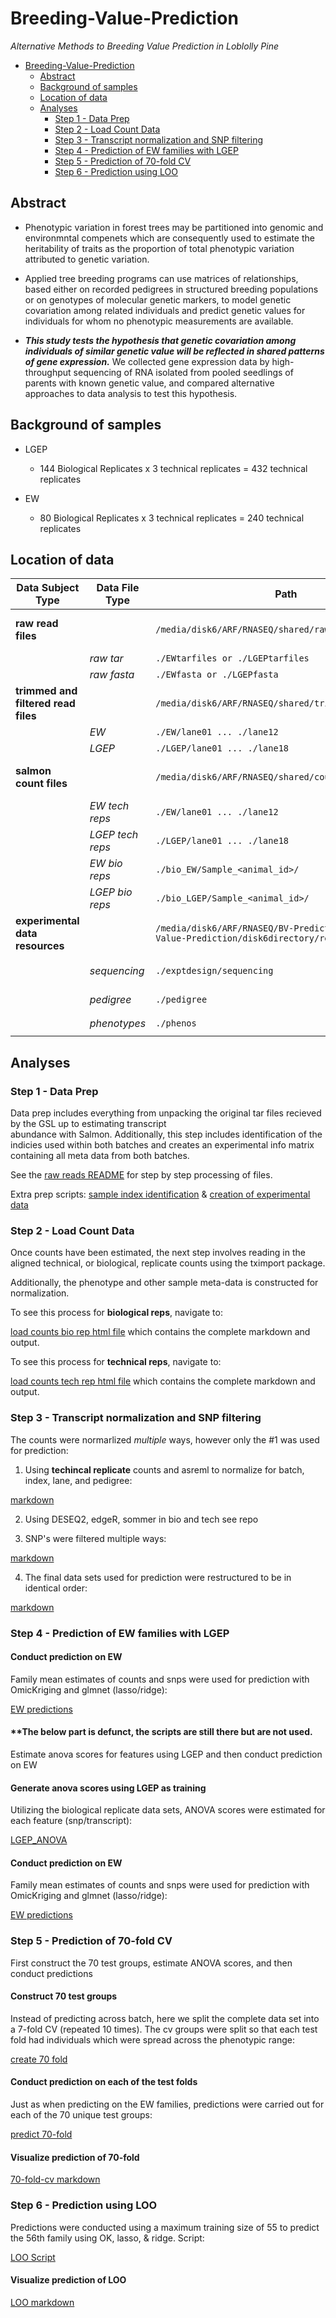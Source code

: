 # Breeding-Value-Prediction

*Alternative Methods to Breeding Value Prediction in Loblolly Pine*

- [Breeding-Value-Prediction](#breeding-value-prediction)
  * [Abstract](#abstract)
  * [Background of samples](#background-of-samples)
  * [Location of data](#location-of-data)
  * [Analyses](#analyses)
    + [Step 1 - Data Prep](#step-1---data-prep)
    + [Step 2 - Load Count Data](#step-2---load-count-data)
    + [Step 3 - Transcript normalization and SNP filtering](#step-3---transcript-normalization-and-snp-filtering)
    + [Step 4 - Prediction of EW families with LGEP](#step-4---prediction-of-ew-families-with-lgep)
    + [Step 5 - Prediction of 70-fold CV](#step-5---prediction-of-70-fold-cv)
    + [Step 6 - Prediction using LOO](#step-6---prediction-using-loo)

## Abstract

* Phenotypic variation in forest trees may be partitioned into genomic and environmntal compenets which are consequently used to estimate the heritability of traits as the proportion of total phenotypic variation attributed to genetic variation.

* Applied tree breeding programs can use matrices of relationships, based either on recorded pedigrees in structured breeding populations or on genotypes of molecular genetic markers, to model genetic covariation among related individuals and predict genetic values for individuals for whom no phenotypic measurements are available. 

* ***This study tests the hypothesis that genetic covariation among individuals of similar genetic value will be reflected in shared patterns of gene expression.*** We collected gene expression data by high-throughput sequencing of RNA isolated from pooled seedlings of parents with known genetic value, and compared alternative approaches to data analysis to test this hypothesis.

## Background of samples

* LGEP
   
   - 144 Biological Replicates x 3 technical replicates = 432 technical replicates

* EW

   - 80 Biological Replicates x 3 technical replicates = 240 technical replicates

## Location of data

Data Subject Type | Data File Type | Path | Notes
--- | --- | --- | ---
**raw read files**  | | `/media/disk6/ARF/RNASEQ/shared/rawreads/86kSalmon` | Raw files returned from GSL
| | *raw tar* | `./EWtarfiles or ./LGEPtarfiles`
| | *raw fasta* | `./EWfasta or ./LGEPfasta` 
**trimmed and filtered read files** | |`/media/disk6/ARF/RNASEQ/shared/trimmedfiltreads/86k` | Files post trim & adapater removal
|  |*EW* | `./EW/lane01 ... ./lane12` | 
|  |*LGEP* | `./LGEP/lane01 ... ./lane18` | 
**salmon count files** | |`/media/disk6/ARF/RNASEQ/shared/counts/86kSalmon` | Direcotries containing quant.sf files
|  |*EW tech reps* | `./EW/lane01 ... ./lane12` | 
|  |*LGEP tech reps* | `./LGEP/lane01 ... ./lane18` |
|  |*EW bio reps* | `./bio_EW/Sample_<animal_id>/` | 
|  |*LGEP bio reps* | `./bio_LGEP/Sample_<animal_id>/` | 
**experimental data resources**  | | `/media/disk6/ARF/RNASEQ/BV-Prediction/Breeding-Value-Prediction/disk6directory/resources` | Experiment information
|  |*sequencing* | `./exptdesign/sequencing` | `./EWtarfiles or ./LGEPtarfiles`
|  |*pedigree* | `./pedigree` | `./EWfasta or ./LGEPfasta`
|  |*phenotypes* | `./phenos` | `./EWfasta or ./LGEPfasta`


## Analyses

### Step 1 - Data Prep

   Data prep includes everything from unpacking the original tar files recieved by the GSL up to estimating transcript               
      abundance with Salmon. Additionally, this step includes identification of the indicies used within both batches and creates an experimental info matrix containing all meta data from both batches.
      
   See the [raw reads README](http://htmlpreview.github.com/?https://github.com/arfesta/Breeding-Value-Prediction/blob/master/disk6directory/rawreads/012718raw_data_processing.html) for step by step processing of files.  
   
  Extra prep scripts: [sample index identification](http://htmlpreview.github.com/?https://github.com/arfesta/Breeding-Value-Prediction/blob/master/disk6directory/analyses/step1.data_prep/identify_index_used.ouput.html) & [creation of experimental data](http://htmlpreview.github.com/?https://github.com/arfesta/Breeding-Value-Prediction/blob/master/disk6directory/analyses/step1.data_prep/create_expt_data.html)

### Step 2 - Load Count Data
      
   Once counts have been estimated, the next step involves reading in the aligned technical, or biological, replicate counts using the tximport package.
      
   Additionally, the phenotype and other sample meta-data is constructed for normalization.
   
   To see this process for **biological reps**, navigate to: 
   
   [load counts bio rep html file](http://htmlpreview.github.com/?https://github.com/arfesta/Breeding-Value-Prediction/blob/master/disk6directory/analyses/step2.loadcounts/load.counts.html) which contains the complete markdown and output.

   To see this process for **technical reps**, navigate to: 
   
   [load counts tech rep html file](http://htmlpreview.github.com/?https://github.com/arfesta/Breeding-Value-Prediction/blob/master/disk6directory/analyses/step2.loadcounts/load.counts_techreps.html) which contains the complete markdown and output.

### Step 3 - Transcript normalization and SNP filtering

The counts were normarlized *multiple* ways, however only the #1 was used for prediction:

  1.  Using **techincal replicate** counts and asreml to normalize for batch, index, lane, and pedigree:
  
  [markdown](http://htmlpreview.github.com/?https://github.com/arfesta/Breeding-Value-Prediction/blob/master/disk6directory/analyses/step3.normalization/Step3_LMM_animal.html)
  
  2.  Using DESEQ2, edgeR, sommer in bio and tech see repo
  
  3. SNP's were filtered multiple ways: 
  
  [markdown](http://htmlpreview.github.com/?https://github.com/arfesta/Breeding-Value-Prediction/blob/master/disk6directory/analyses/step3.normalization/snp_filtering.html)
  
  4. The final data sets used for prediction were restructured to be in identical order: 
  
  [markdown](http://htmlpreview.github.com/?https://github.com/arfesta/Breeding-Value-Prediction/blob/master/disk6directory/analyses/step4.prediction/step1_data_restructure.html)
  

### Step 4 - Prediction of EW families with LGEP

#### Conduct prediction on EW

   Family mean estimates of counts and snps were used for prediction with OmicKriging and glmnet (lasso/ridge): 
   
   [EW predictions](http://htmlpreview.github.com/?https://github.com/arfesta/Breeding-Value-Prediction/blob/master/disk6directory/analyses/step4.prediction/step3_lgep.vs.ew_pred.v2.html)


#### **The below part is defunct, the scripts are still there but are not used. 

 Estimate anova scores for features using LGEP and then conduct prediction on EW

#### Generate anova scores using LGEP as training

  Utilizing the biological replicate data sets, ANOVA scores were estimated for each feature (snp/transcript): 
  
  [LGEP_ANOVA](http://htmlpreview.github.com/?https://github.com/arfesta/Breeding-Value-Prediction/blob/master/disk6directory/analyses/step4.prediction/step2_lgep.vs.ew_anova.html)
  
#### Conduct prediction on EW

   Family mean estimates of counts and snps were used for prediction with OmicKriging and glmnet (lasso/ridge): 
   
   [EW predictions](http://htmlpreview.github.com/?https://github.com/arfesta/Breeding-Value-Prediction/blob/master/disk6directory/analyses/step4.prediction/step3_lgep.vs.ew_pred.html)
   
  
### Step 5 - Prediction of 70-fold CV

 First construct the 70 test groups, estimate ANOVA scores, and then conduct predictions

#### Construct 70 test groups

 Instead of predicting across batch, here we split the complete data set into a 7-fold CV (repeated 10 times).  The cv groups were split so that each test fold had individuals which were spread across the phenotypic range: 
 
 [create 70 fold](http://htmlpreview.github.com/?https://github.com/arfesta/Breeding-Value-Prediction/blob/master/disk6directory/analyses/step4.prediction/step4_create_70fold.html)
 
#### Conduct prediction on each of the test folds

Just as when predicting on the EW families, predictions were carried out for each of the 70 unique test groups: 

[predict 70-fold](https://github.com/arfesta/Breeding-Value-Prediction/blob/master/disk6directory/analyses/step4.prediction/step5_cv.70.predictions.Rmd)
  
#### Visualize prediction of 70-fold

[70-fold-cv markdown](https://htmlpreview.github.com/?https://github.com/arfesta/Breeding-Value-Prediction/blob/master/disk6directory/analyses/step4.prediction/step6_visualize_predictions.html)
 

### Step 6 - Prediction using LOO

 Predictions were conducted using a maximum training size of 55 to predict the 56th family using OK, lasso, & ridge. Script: 
 
 [LOO Script](https://github.com/arfesta/Breeding-Value-Prediction/blob/master/disk6directory/analyses/step4.prediction/step7_loo.predictions.R)
  
#### Visualize prediction of LOO

[LOO markdown](https://htmlpreview.github.com/?https://github.com/arfesta/Breeding-Value-Prediction/blob/master/disk6directory/analyses/step4.prediction/step7_visualize_predictions.html)
 
